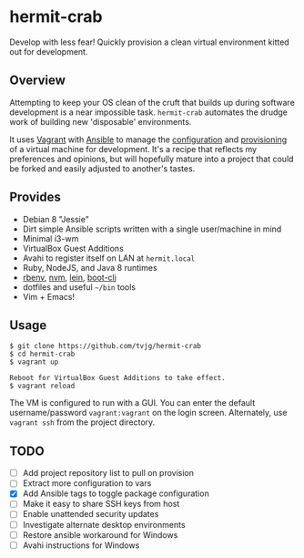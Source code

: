 # hermit-crab

Develop with less fear! Quickly provision a clean virtual environment kitted
out for development.

## Overview

Attempting to keep your OS clean of the cruft that builds up during software
development is a near impossible task. `hermit-crab` automates the drudge work
of building new 'disposable' environments.

It uses [Vagrant][vagrant] with [Ansible][ansible] to manage the
[configuration][config] and [provisioning][provision] of a virtual machine for
development. It's a recipe that reflects my preferences and opinions, but will
hopefully mature into a project that could be forked and easily adjusted to
another's tastes.

## Provides

- Debian 8 "Jessie"
- Dirt simple Ansible scripts written with a single user/machine in mind
- Minimal i3-wm
- VirtualBox Guest Additions
- Avahi to register itself on LAN at `hermit.local`
- Ruby, NodeJS, and Java 8 runtimes
- [rbenv][rbenv], [nvm][nvm], [lein][lein], [boot-clj][boot]
- dotfiles and useful `~/bin` tools
- Vim + Emacs!

## Usage

    $ git clone https://github.com/tvjg/hermit-crab
    $ cd hermit-crab
    $ vagrant up

    Reboot for VirtualBox Guest Additions to take effect.
    $ vagrant reload

The VM is configured to run with a GUI. You can enter the default
username/password `vagrant:vagrant` on the login screen. Alternately, use
`vagrant ssh` from the project directory.

## TODO

- [ ] Add project repository list to pull on provision
- [ ] Extract more configuration to vars
- [x] Add Ansible tags to toggle package configuration
- [ ] Make it easy to share SSH keys from host
- [ ] Enable unattended security updates
- [ ] Investigate alternate desktop environments
- [ ] Restore ansible workaround for Windows
- [ ] Avahi instructions for Windows

[vagrant]: https://www.vagrantup.com/ 
[ansible]: http://www.ansible.com/about
[rbenv]: https://github.com/sstephenson/rbenv
[nvm]: https://github.com/creationix/nvm
[boot]: https://github.com/boot-clj/boot
[config]: http://docs.vagrantup.com/v2/why-vagrant/index.html
[provision]: http://en.wikipedia.org/wiki/Provisioning#Server_provisioning
[lein]: https://github.com/technomancy/leiningen 
